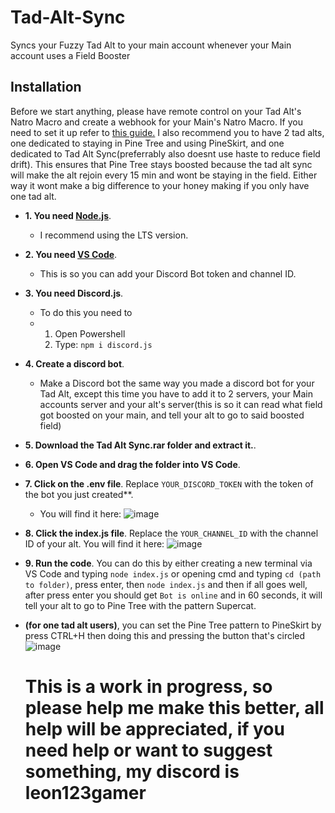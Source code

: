 # Tad-Alt-Sync
Syncs your Fuzzy Tad Alt to your main account whenever your Main account uses a Field Booster


## Installation
  Before we start anything, please have remote control on your Tad Alt's Natro Macro and create a webhook for your Main's Natro Macro. If you need to set it up refer to [this guide.](https://www.youtube.com/watch?v=dCsofwbpXu0&t=83s) 
  I also recommend you to have 2 tad alts, one dedicated to staying in Pine Tree and using PineSkirt, and one dedicated to Tad Alt Sync(preferrably also doesnt use haste to reduce field drift). This ensures that Pine Tree stays boosted because the tad alt sync will make the alt rejoin every 15 min and wont be staying in the field. Either way it wont make a big difference to your honey making if you only have one tad alt. 

- **1. You need [Node.js](https://nodejs.org/en/download/prebuilt-installer)**.
  -  I recommend using the LTS version.

- **2. You need [VS Code](https://code.visualstudio.com/download)**.
  - This is so you can add your Discord Bot token and channel ID.

- **3. You need Discord.js**.
  -   To do this you need to
    -   1. Open Powershell
        2. Type:
            `npm i discord.js`

- **4. Create a discord bot**.
  -  Make a Discord bot the same way you made a discord bot for your Tad Alt, except this time you have to add it to 2 servers, your Main accounts server and your alt's server(this is so it can read what field got boosted on your main, and tell your alt to go to said boosted field) 

- **5. Download the Tad Alt Sync.rar folder and extract it.**.

- **6. Open VS Code and drag the folder into VS Code**. 

- **7. Click on the .env file**. Replace `YOUR_DISCORD_TOKEN` with the token of the bot you just created**.
  - You will find it here: ![image](https://github.com/user-attachments/assets/0821f9c1-5bc1-40a3-909c-db428bc650f3)
    
- **8. Click the index.js file**. Replace the `YOUR_CHANNEL_ID` with the channel ID of your alt. You will find it here: ![image](https://github.com/user-attachments/assets/d29917da-f95d-42e4-ac8e-9cedc6843128)

 
- **9. Run the code**. You can do this by either creating a new terminal via VS Code and typing `node index.js` or opening cmd and typing `cd (path to folder)`, press enter, then `node index.js` and then if all goes well, after press enter you should get `Bot is online` and in 60 seconds, it will tell your alt to go to Pine Tree with the pattern Supercat.
  
- **(for one tad alt users)**, you can set the Pine Tree pattern to PineSkirt by press CTRL+H then doing this and pressing the button that's circled
  ![image](https://github.com/user-attachments/assets/cae953b4-a449-429e-ae63-cdbd192bf037)

  # This is a work in progress, so please help me make this better, all help will be appreciated, if you need help or want to suggest something, my discord is leon123gamer
